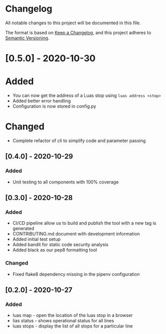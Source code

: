 
# Changelog

All notable changes to this project will be documented in this file.

The format is based on [Keep a Changelog](https://keepachangelog.com/en/1.0.0/),
and this project adheres to [Semantic Versioning](https://semver.org/spec/v2.0.0.html).

# [0.5.0] - 2020-10-30

# Added

- You can now get the address of a Luas stop using `luas address <stop>`
- Added better error handling
- Configuration is now stored in config.py

# Changed

- Complete refactor of cli to simplify code and parameter passing

## [0.4.0] - 2020-10-29

### Added

- Unit testing to all components with 100% coverage

## [0.3.0] - 2020-10-28

### Added

- CI/CD pipeline allow us to build and publish the tool with a new tag is generated
- CONTRIBUTING.md document with development information
- Added initial test setup
- Added bandit for static code security analysis
- Added black as our pep8 formatting tool

### Changed

- Fixed flake8 dependency missing in the pipenv configuration

## [0.2.0] - 2020-10-27

### Added

- luas <line> map <stop> - open the location of the luas stop in a browser
- lias <line> status - shows operational status for all lines
- luas <line> stops - display the list of all stops for a particular line